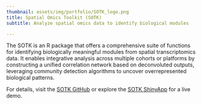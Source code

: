 ```yaml
---
thumbnail: assets/img/portfolio/SOTK_logo.png
title: Spatial Omics Toolkit (SOTK)
subtitle: Analyze spatial omics data to identify biological modules

---
```

The SOTK is an R package that offers a comprehensive suite of functions for identifying biologically meaningful modules from spatial transcriptomics data. It enables integrative analysis across multiple cohorts or platforms by constructing a unified correlation network based on deconvoluted outputs, leveraging community detection algorithms to uncover overrepresented biological patterns.

For details, visit the [SOTK GitHub](https://github.com/lootpiz/SOTK) or explore the [SOTK ShinyApp](https://shinyapps.ucalgary.ca/SOTK) for a live demo.